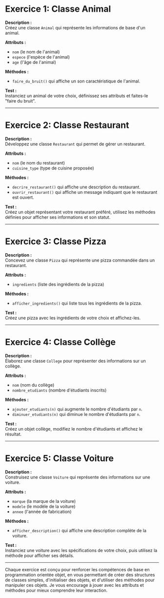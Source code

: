 # Exercice 1: Classe Animal

**Description :**  
Créez une classe `Animal` qui représente les informations de base d'un animal.

**Attributs :**  
- `nom` (le nom de l'animal)
- `espece` (l'espèce de l'animal)
- `age` (l'âge de l'animal)

**Méthodes :**  
- `faire_du_bruit()` qui affiche un son caractéristique de l'animal.

**Test :**  
Instanciez un animal de votre choix, définissez ses attributs et faites-le "faire du bruit".

---

# Exercice 2: Classe Restaurant

**Description :**  
Développez une classe `Restaurant` qui permet de gérer un restaurant.

**Attributs :**  
- `nom` (le nom du restaurant)
- `cuisine_type` (type de cuisine proposée)

**Méthodes :**  
- `decrire_restaurant()` qui affiche une description du restaurant.
- `ouvrir_restaurant()` qui affiche un message indiquant que le restaurant est ouvert.

**Test :**  
Créez un objet représentant votre restaurant préféré, utilisez les méthodes définies pour afficher ses informations et son statut.

---

# Exercice 3: Classe Pizza

**Description :**  
Concevez une classe `Pizza` qui représente une pizza commandée dans un restaurant.

**Attributs :**  
- `ingredients` (liste des ingrédients de la pizza)

**Méthodes :**  
- `afficher_ingredients()` qui liste tous les ingrédients de la pizza.

**Test :**  
Créez une pizza avec les ingrédients de votre choix et affichez-les.

---

# Exercice 4: Classe Collège

**Description :**  
Élaborez une classe `College` pour représenter des informations sur un collège.

**Attributs :**  
- `nom` (nom du collège)
- `nombre_etudiants` (nombre d'étudiants inscrits)

**Méthodes :**  
- `ajouter_etudiants(n)` qui augmente le nombre d'étudiants par `n`.
- `diminuer_etudiants(n)` qui diminue le nombre d'étudiants par `n`.

**Test :**  
Créez un objet collège, modifiez le nombre d'étudiants et affichez le résultat.

---

# Exercice 5: Classe Voiture

**Description :**  
Construisez une classe `Voiture` qui représente des informations sur une voiture.

**Attributs :**  
- `marque` (la marque de la voiture)
- `modele` (le modèle de la voiture)
- `annee` (l'année de fabrication)

**Méthodes :**  
- `afficher_description()` qui affiche une description complète de la voiture.

**Test :**  
Instanciez une voiture avec les spécifications de votre choix, puis utilisez la méthode pour afficher ses détails.

---

Chaque exercice est conçu pour renforcer les compétences de base en programmation orientée objet, en vous permettant de créer des structures de classes simples, d'initialiser des objets, et d'utiliser des méthodes pour manipuler ces objets. Je vous encourage à jouer avec les attributs et méthodes pour mieux comprendre leur interaction.

